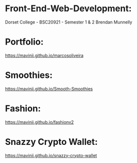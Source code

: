 # Front-End-Web-Development:
Dorset College - BSC20921 - Semester 1 &amp; 2 Brendan Munnelly

# Portfolio:
https://mavinii.github.io/marcosoliveira

# Smoothies:
https://mavinii.github.io/Smooth-Smoothies

# Fashion:
https://mavinii.github.io/fashionv2

# Snazzy Crypto Wallet:
https://mavinii.github.io/snazzy-crypto-wallet
